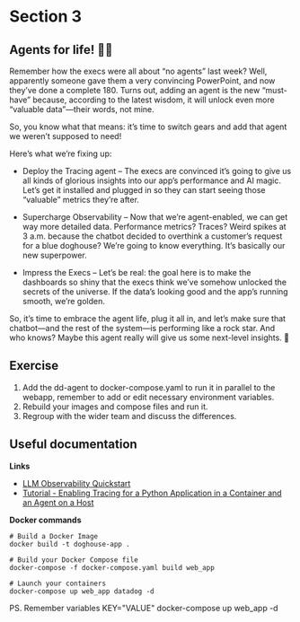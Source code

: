 # Section 3

## Agents for life! 🎢✨

Remember how the execs were all about “no agents” last week? Well, apparently someone gave them a very convincing PowerPoint, and now they’ve done a complete 180. Turns out, adding an agent is the new “must-have” because, according to the latest wisdom, it will unlock even more “valuable data”—their words, not mine.

So, you know what that means: it’s time to switch gears and add that agent we weren’t supposed to need!

Here’s what we’re fixing up:

- Deploy the Tracing agent – The execs are convinced it’s going to give us all kinds of glorious insights into our app’s performance and AI magic. Let’s get it installed and plugged in so they can start seeing those “valuable” metrics they’re after.

- Supercharge Observability – Now that we’re agent-enabled, we can get way more detailed data. Performance metrics? Traces? Weird spikes at 3 a.m. because the chatbot decided to overthink a customer’s request for a blue doghouse? We’re going to know everything. It’s basically our new superpower.

- Impress the Execs – Let’s be real: the goal here is to make the dashboards so shiny that the execs think we’ve somehow unlocked the secrets of the universe. If the data’s looking good and the app’s running smooth, we’re golden.

So, it’s time to embrace the agent life, plug it all in, and let’s make sure that chatbot—and the rest of the system—is performing like a rock star. And who knows? Maybe this agent really will give us some next-level insights. 🚀

## Exercise

1. Add the dd-agent to docker-compose.yaml to run it in parallel to the webapp, remember to add or edit necessary environment variables. 
2. Rebuild your images and compose files and run it. 
3. Regroup with the wider team and discuss the differences. 

## Useful documentation

**Links**
- [LLM Observability Quickstart](https://docs.datadoghq.com/llm_observability/quickstart/?site=us)
- [Tutorial - Enabling Tracing for a Python Application in a Container and an Agent on a Host](https://docs.datadoghq.com/tracing/guide/tutorial-enable-python-container-agent-host/)


**Docker commands** 
```
# Build a Docker Image
docker build -t doghouse-app .

# Build your Docker Compose file
docker-compose -f docker-compose.yaml build web_app

# Launch your containers
docker-compose up web_app datadog -d
```

PS. Remember variables KEY="VALUE" docker-compose up web_app -d 
